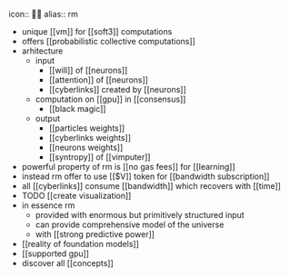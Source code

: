 icon:: 🖖🏽
alias:: rm

- unique [[vm]] for [[soft3]] computations
- offers [[probabilistic collective computations]]
- arhitecture
	- input
		- [[will]] of [[neurons]]
		- [[attention]] of [[neurons]]
		- [[cyberlinks]] created by [[neurons]]
	- computation on [[gpu]] in [[consensus]]
		- [[black magic]]
	- output
		- [[particles weights]]
		- [[cyberlinks weights]]
		- [[neurons weights]]
		- [[syntropy]] of [[vimputer]]
- powerful property of rm is [[no gas fees]] for [[learning]]
- instead rm offer to use [[$V]] token for [[bandwidth subscription]]
- all [[cyberlinks]] consume [[bandwidth]] which recovers with [[time]]
- TODO [[create visualization]]
- in essence rm
	- provided with enormous but primitively structured input
	- can provide comprehensive model of the universe
	- with [[strong predictive power]]
- [[reality of foundation models]]
- [[supported gpu]]
- discover all [[concepts]]